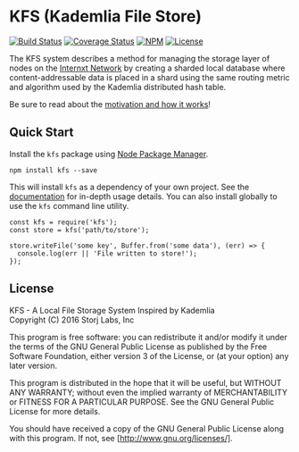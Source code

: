 KFS (Kademlia File Store)
=========================

[![Build Status](https://img.shields.io/travis/internxt/kfs.svg?style=flat-square)](https://travis-ci.org/internxt/kfs)
[![Coverage Status](https://img.shields.io/coveralls/internxt/kfs.svg?style=flat-square)](https://coveralls.io/r/internxt/kfs)
[![NPM](https://img.shields.io/npm/v/kfs.svg?style=flat-square)](https://www.npmjs.com/package/kfs)
[![License](https://img.shields.io/badge/license-GPL3.0-blue.svg?style=flat-square)](https://raw.githubusercontent.com/storj/kfs/master/LICENSE)

The KFS system describes a method for managing the storage layer of nodes on 
the [Internxt Network](https://internxt.com) by creating a sharded local database 
where content-addressable data is placed in a shard using the same routing 
metric and algorithm used by the Kademlia distributed hash table.

Be sure to read about the 
[motivation and how it works](https://internxt.github.io/kfs/tutorial-about.html)!

Quick Start
-----------

Install the `kfs` package using [Node Package Manager].

```
npm install kfs --save
```

This will install `kfs` as a dependency of your own project. See the 
[documentation](https://internxt.github.io/kfs/) for in-depth usage details. 
You can also install globally to use the `kfs` command line utility.

```
const kfs = require('kfs');
const store = kfs('path/to/store');

store.writeFile('some key', Buffer.from('some data'), (err) => {
  console.log(err || 'File written to store!');
});
```

License
-------

KFS - A Local File Storage System Inspired by Kademlia  
Copyright (C) 2016 Storj Labs, Inc

This program is free software: you can redistribute it and/or modify
it under the terms of the GNU General Public License as published by
the Free Software Foundation, either version 3 of the License, or
(at your option) any later version.

This program is distributed in the hope that it will be useful,
but WITHOUT ANY WARRANTY; without even the implied warranty of
MERCHANTABILITY or FITNESS FOR A PARTICULAR PURPOSE.  See the
GNU General Public License for more details.

You should have received a copy of the GNU General Public License
along with this program.  If not, see [http://www.gnu.org/licenses/].

[Kademlia]: https://en.wikipedia.org/wiki/Kademlia "Kademlia"
[Storj Network]: https://storj.io "Storj Labs"
[LevelDB]: http://leveldb.org/ "LevelDB"
[distance]: https://en.wikipedia.org/wiki/Kademlia#Routing_tables
[Node Package Manager]: https://npmjs.org "Node Package Manager"
[documentation]: http://bookch.in/kfs/ "Package Documentation"
